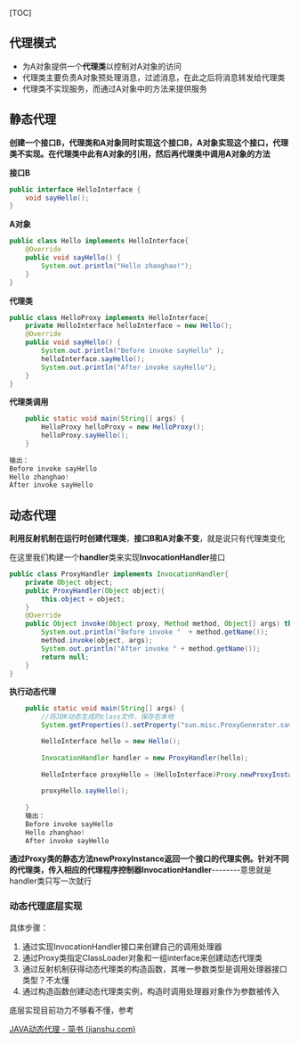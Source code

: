 [TOC]

## 代理模式

- 为A对象提供一个**代理类**以控制对A对象的访问
- 代理类主要负责A对象预处理消息，过滤消息，在此之后将消息转发给代理类
- 代理类不实现服务，而通过A对象中的方法来提供服务



## 静态代理

**创建一个接口B，代理类和A对象同时实现这个接口B，A对象实现这个接口，代理类不实现。在代理类中此有A对象的引用，然后再代理类中调用A对象的方法**



**接口B**

```java
public interface HelloInterface {
    void sayHello();
}
```



**A对象**

```java
public class Hello implements HelloInterface{
    @Override
    public void sayHello() {
        System.out.println("Hello zhanghao!");
    }
}
```



**代理类**

```java
public class HelloProxy implements HelloInterface{
    private HelloInterface helloInterface = new Hello();
    @Override
    public void sayHello() {
        System.out.println("Before invoke sayHello" );
        helloInterface.sayHello();
        System.out.println("After invoke sayHello");
    }
}
```



**代理类调用**

```java
    public static void main(String[] args) {
        HelloProxy helloProxy = new HelloProxy();
        helloProxy.sayHello();
    }
    
输出：
Before invoke sayHello
Hello zhanghao!
After invoke sayHello

```



## 动态代理

**利用反射机制在运行时创建代理类**，**接口B和A对象不变**，就是说只有代理类变化

在这里我们构建一个**handler**类来实现**InvocationHandler**接口

```java
public class ProxyHandler implements InvocationHandler{
    private Object object;
    public ProxyHandler(Object object){
        this.object = object;
    }
    @Override
    public Object invoke(Object proxy, Method method, Object[] args) throws Throwable {
        System.out.println("Before invoke "  + method.getName());
        method.invoke(object, args);
        System.out.println("After invoke " + method.getName());
        return null;
    }
}
```



**执行动态代理**

```java
    public static void main(String[] args) {
        //将JDK动态生成的class文件，保存在本地
        System.getProperties().setProperty("sun.misc.ProxyGenerator.saveGeneratedFiles", "true");

        HelloInterface hello = new Hello();
        
        InvocationHandler handler = new ProxyHandler(hello);
        
        HelloInterface proxyHello = (HelloInterface)Proxy.newProxyInstance(hello.getClass().getClassLoader(), hello.getClass().getInterfaces(), handler);
        
        proxyHello.sayHello();
        
    }
    输出：
    Before invoke sayHello
    Hello zhanghao!
    After invoke sayHello
```



**通过Proxy类的静态方法newProxyInstance返回一个接口的代理实例。针对不同的代理类，传入相应的代理程序控制器InvocationHandler**--------意思就是handler类只写一次就行



### 动态代理底层实现

具体步骤：

1. 通过实现InvocationHandler接口来创建自己的调用处理器
2. 通过Proxy类指定ClassLoader对象和一组interface来创建动态代理类
3. 通过反射机制获得动态代理类的构造函数，其唯一参数类型是调用处理器接口类型？不太懂
4. 通过构造函数创建动态代理类实例，构造时调用处理器对象作为参数被传入



底层实现目前功力不够看不懂，参考

[JAVA动态代理 - 简书 (jianshu.com)](https://www.jianshu.com/p/9bcac608c714)